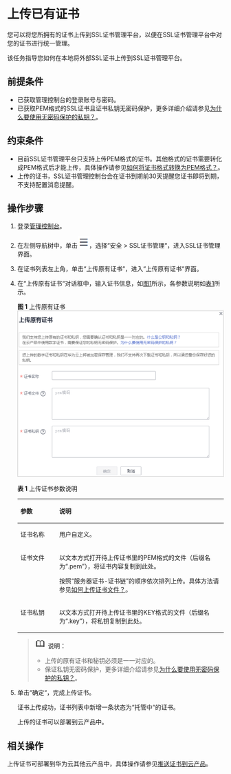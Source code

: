 # 上传已有证书<a name="ZH-CN_TOPIC_0110866194"></a>

您可以将您所拥有的证书上传到SSL证书管理平台，以便在SSL证书管理平台中对您的证书进行统一管理。

该任务指导您如何在本地将外部SSL证书上传到SSL证书管理平台。

## 前提条件<a name="section2256777914731"></a>

-   已获取管理控制台的登录账号与密码。
-   已获取PEM格式的SSL证书且证书私钥无密码保护，更多详细介绍请参见[为什么要使用无密码保护的私钥？](https://support.huaweicloud.com/scm_faq/scm_01_0037.html)。

## 约束条件<a name="section17848221364"></a>

-   目前SSL证书管理平台只支持上传PEM格式的证书。其他格式的证书需要转化成PEM格式后才能上传，具体操作请参见[如何将证书格式转换为PEM格式？](https://support.huaweicloud.com/scm_faq/scm_01_0128.html)。
-   上传的证书，SSL证书管理控制台会在证书到期前30天提醒您证书即将到期，不支持配置消息提醒。

## 操作步骤<a name="section2756238314925"></a>

1.  登录[管理控制台](https://console.huaweicloud.com/)。
2.  在左侧导航树中，单击![](figures/icon-servicelist.png)，选择“安全  \>  SSL证书管理“，进入SSL证书管理界面。
3.  在证书列表左上角，单击“上传原有证书“，进入“上传原有证书“界面。
4.  在“上传原有证书“对话框中，输入证书信息，如[图1](#fig17246889161023)所示，各参数说明如[表1](#table490517514292)所示。

    **图 1**  上传原有证书<a name="fig17246889161023"></a>  
    ![](figures/上传原有证书.png "上传原有证书")

    **表 1**  上传证书参数说明

    <a name="table490517514292"></a>
    <table><thead align="left"><tr id="row12906135142916"><th class="cellrowborder" valign="top" width="18.8%" id="mcps1.2.3.1.1"><p id="p8907752297"><a name="p8907752297"></a><a name="p8907752297"></a>参数</p>
    </th>
    <th class="cellrowborder" valign="top" width="81.2%" id="mcps1.2.3.1.2"><p id="p49075562918"><a name="p49075562918"></a><a name="p49075562918"></a>说明</p>
    </th>
    </tr>
    </thead>
    <tbody><tr id="row109081515297"><td class="cellrowborder" valign="top" width="18.8%" headers="mcps1.2.3.1.1 "><p id="p159096582912"><a name="p159096582912"></a><a name="p159096582912"></a>证书名称</p>
    </td>
    <td class="cellrowborder" valign="top" width="81.2%" headers="mcps1.2.3.1.2 "><p id="p1891155122915"><a name="p1891155122915"></a><a name="p1891155122915"></a>用户自定义。</p>
    </td>
    </tr>
    <tr id="row6911165182919"><td class="cellrowborder" valign="top" width="18.8%" headers="mcps1.2.3.1.1 "><p id="p891111514297"><a name="p891111514297"></a><a name="p891111514297"></a>证书文件</p>
    </td>
    <td class="cellrowborder" valign="top" width="81.2%" headers="mcps1.2.3.1.2 "><p id="p1991112562918"><a name="p1991112562918"></a><a name="p1991112562918"></a>以文本方式打开待上传证书里的PEM格式的文件（后缀名为<span class="parmvalue" id="parmvalue2091116562912"><a name="parmvalue2091116562912"></a><a name="parmvalue2091116562912"></a>“.pem”</span>），将证书内容复制到此处。</p>
    <p id="p9987151031310"><a name="p9987151031310"></a><a name="p9987151031310"></a>按照“服务器证书-证书链”的顺序依次排列上传。具体方法请参见<a href="https://support.huaweicloud.com/scm_faq/scm_01_0187.html" target="_blank" rel="noopener noreferrer">如何上传证书文件？</a>。</p>
    </td>
    </tr>
    <tr id="row1491212517291"><td class="cellrowborder" valign="top" width="18.8%" headers="mcps1.2.3.1.1 "><p id="p2912156299"><a name="p2912156299"></a><a name="p2912156299"></a>证书私钥</p>
    </td>
    <td class="cellrowborder" valign="top" width="81.2%" headers="mcps1.2.3.1.2 "><p id="p1191395182916"><a name="p1191395182916"></a><a name="p1191395182916"></a>以文本方式打开待上传证书里的KEY格式的文件（后缀名为<span class="parmvalue" id="parmvalue1291365142915"><a name="parmvalue1291365142915"></a><a name="parmvalue1291365142915"></a>“.key”</span>），将私钥复制到此处。</p>
    </td>
    </tr>
    </tbody>
    </table>

    >![](public_sys-resources/icon-note.gif) **说明：** 
    >-   上传的原有证书和秘钥必须是一一对应的。
    >-   保证私钥无密码保护，更多详细介绍请参见[为什么要使用无密码保护的私钥？](https://support.huaweicloud.com/scm_faq/scm_01_0037.html)。

5.  单击“确定“，完成上传证书。

    证书上传成功，证书列表中新增一条状态为“托管中“的证书。

    上传的证书可以部署到云产品中。


## 相关操作<a name="section7740135116176"></a>

上传证书可部署到华为云其他云产品中，具体操作请参见[推送证书到云产品](推送证书到云产品.md)。

